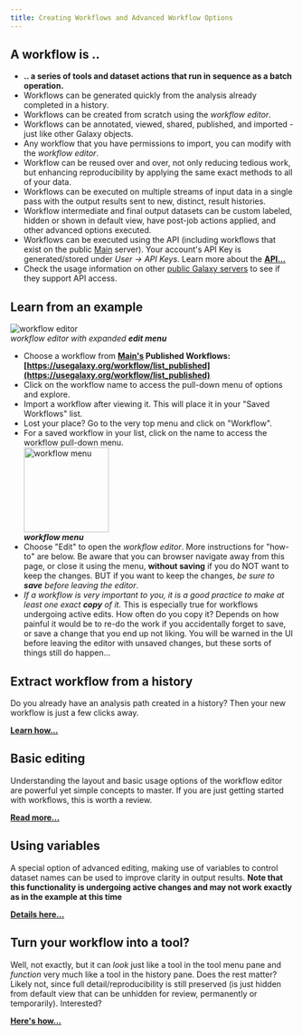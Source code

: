 ```yaml
---
title: Creating Workflows and Advanced Workflow Options
---
```

## A workflow is ..

* **.. a series of tools and dataset actions that run in sequence as a batch operation.**
* Workflows can be generated quickly from the analysis already completed in a history.
* Workflows can be created from scratch using the *workflow editor*.
* Workflows can be annotated, viewed, shared, published, and imported - just like other Galaxy objects.
* Any workflow that you have permissions to import, you can modify with the *workflow editor*.
* Workflow can be reused over and over, not only reducing tedious work, but enhancing reproducibility by applying the same exact methods to all of your data.
* Workflows can be executed on multiple streams of input data in a single pass with the output results sent to new, distinct, result histories. 
* Workflow intermediate and final output datasets can be custom labeled, hidden or shown in default view, have post-job actions applied, and other advanced options executed.
* Workflows can be executed using the API (including workflows that exist on the public [Main](/src/main/index.md) server). Your account's API Key is generated/stored under *User -> API Keys*. Learn more about the **[API...](/src/learn/api/index.md)**
* Check the usage information on other [public Galaxy servers](/src/use/index.md) to see if they support API access.

## Learn from an example

<div class="img-sizer" style="width: 600">

![workflow editor](/src/images/learn/workflow_edit_peek.png)  
*workflow editor with expanded* ***edit menu***

</div>

* Choose a workflow from **[Main's](/src/main/index.md) Published Workflows: [https://usegalaxy.org/workflow/list_published](https://usegalaxy.org/workflow/list_published)**
* Click on the workflow name to access the pull-down menu of options and explore.
* Import a workflow after viewing it. This will place it in your "Saved Workflows" list. 
* Lost your place? Go to the very top menu and click on "Workflow". 
* For a saved workflow in your list, click on the name to access the workflow pull-down menu. <div class='right'><img src="/src/images/learn/workflow_copy.png" alt="workflow menu" width="150" /> <br />***workflow menu***</div>
* Choose "Edit" to open the *workflow editor*. More instructions for "how-to" are below. Be aware that you can browser navigate away from this page, or close it using the menu, **without saving** if you do NOT want to keep the changes. BUT if you want to keep the changes, *be sure to **save** before leaving the editor*. 
* *If a workflow is very important to you, it is a good practice to make at least one exact **copy** of it.*  This is especially true for workflows undergoing active edits. How often do you copy it? Depends on how painful it would be to re-do the work if you accidentally forget to save, or save a change that you  end up not liking. You will be warned in the UI before leaving the editor with unsaved changes, but these sorts of things still do happen...

## Extract workflow from a history

Do you already have an analysis path created in a history? Then your new workflow is just a few clicks away. 

**[Learn how...](/src/learn/advanced-workflow/extract/index.md)**

## Basic editing

Understanding the layout and basic usage options of the workflow editor are powerful yet simple concepts to master. If you are just getting started with workflows, this is worth a review. 

**[Read more...](/src/learn/advanced-workflow/basic-editing/index.md)**

## Using variables

A special option of advanced editing, making use of variables to control dataset names can be used to improve clarity in output results. **Note that this functionality is undergoing active changes and may not work exactly as in the example at this time**

**[Details here...](/src/learn/advanced-workflow/variables/index.md)**

## Turn your workflow into a tool?

Well, not exactly, but it can *look* just like a tool in the tool menu pane and *function* very much like a tool in the history pane. Does the rest matter? Likely not, since full detail/reproducibility is still preserved (is just hidden from default view that can be unhidden for review, permanently or temporarily). Interested? 

**[Here's how...](/src/learn/advanced-workflow/tool-panel/index.md)**
